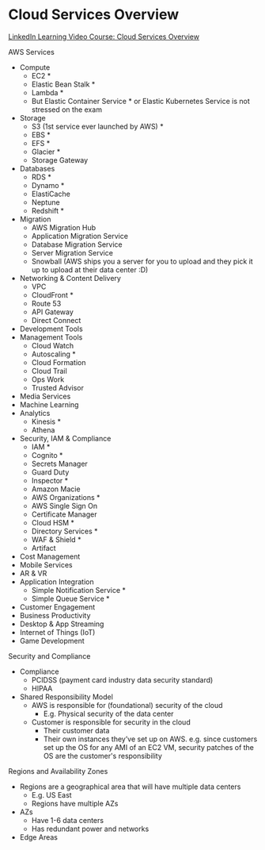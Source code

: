 # Cloud Services Overview

[LinkedIn Learning Video Course: Cloud Services Overview](https://www.linkedin.com/learning/aws-certified-solutions-architect-associate-saa-c02-1-cloud-services-overview?contextUrn=urn%3Ali%3AlyndaLearningPath%3A5f0f83ce498e4916ed6c9b22)

AWS Services

* Compute
  * EC2 *
  * Elastic Bean Stalk *
  * Lambda *
  * But Elastic Container Service * or Elastic Kubernetes Service is not stressed on the exam
* Storage
  * S3 (1st service ever launched by AWS) *
  * EBS *
  * EFS *
  * Glacier *
  * Storage Gateway
* Databases
  * RDS *
  * Dynamo *
  * ElastiCache
  * Neptune
  * Redshift *
* Migration
  * AWS Migration Hub
  * Application Migration Service
  * Database Migration Service
  * Server Migration Service
  * Snowball (AWS ships you a server for you to upload and they pick it up to upload at their data center :D)
* Networking & Content Delivery
  * VPC
  * CloudFront *
  * Route 53
  * API Gateway
  * Direct Connect
* Development Tools
* Management Tools
  * Cloud Watch
  * Autoscaling *
  * Cloud Formation
  * Cloud Trail
  * Ops Work
  * Trusted Advisor
* Media Services
* Machine Learning
* Analytics
  * Kinesis *
  * Athena
* Security, IAM & Compliance
  * IAM *
  * Cognito *
  * Secrets Manager
  * Guard Duty
  * Inspector *
  * Amazon Macie
  * AWS Organizations *
  * AWS Single Sign On
  * Certificate Manager
  * Cloud HSM *
  * Directory Services *
  * WAF & Shield *
  * Artifact
* Cost Management
* Mobile Services
* AR & VR
* Application Integration
  * Simple Notification Service *
  * Simple Queue Service *
* Customer Engagement
* Business Productivity
* Desktop & App Streaming
* Internet of Things (IoT)
* Game Development

Security and Compliance

* Compliance
  * PCIDSS (payment card industry data security standard)
  * HIPAA
* Shared Responsibility Model
  * AWS is responsible for (foundational) security of the cloud
    * E.g. Physical security of the data center
  * Customer is responsible for security in the cloud
    * Their customer data
    * Their own instances they’ve set up on AWS. e.g. since customers set up the OS for any AMI of an EC2 VM, security patches of the OS are the customer's responsibility

Regions and Availability Zones

* Regions are a geographical area that will have multiple data centers
  * E.g. US East
  * Regions have multiple AZs
* AZs
  * Have 1-6 data centers
  * Has redundant power and networks
* Edge Areas

